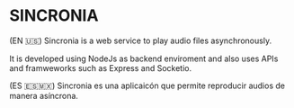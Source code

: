 # SINCRONIA
(EN 🇺🇸)
Sincronia is a web service to play audio files asynchronously.

It is developed using NodeJs as backend enviroment and also uses APIs and framweworks such as Express and Socketio.

(ES 🇪🇸🇲🇽)
Sincronia es una aplicaicón que permite reproducir audios de manera asíncrona. 

